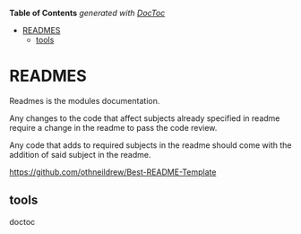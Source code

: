 <!-- START doctoc generated TOC please keep comment here to allow auto update -->
<!-- DON'T EDIT THIS SECTION, INSTEAD RE-RUN doctoc TO UPDATE -->
**Table of Contents**  *generated with [DocToc](https://github.com/thlorenz/doctoc)*

- [READMES](#readmes)
  - [tools](#tools)

<!-- END doctoc generated TOC please keep comment here to allow auto update -->

# READMES

Readmes is the modules documentation.  



Any changes to the code that affect subjects already specified in readme require a change in the readme to pass the code review.

Any code that adds to required subjects in the readme should come with the addition of said subject in the readme.

https://github.com/othneildrew/Best-README-Template

## tools
doctoc
